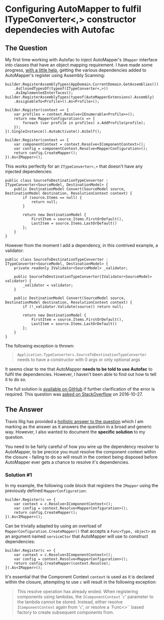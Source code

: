 # Configuring AutoMapper to fulfil ITypeConverter<,> constructor dependecies with Autofac

## The Question

My first time working with Autofac to inject AutoMapper's `IMapper` interface into classes that have an object mapping requirement.  I have made some progress, [with a little help][so-33980760], getting the various dependencies added to AutoMapper's register using Assembly Scanning:

<!-- language: lang-cs -->

    builder.RegisterAssemblyTypes(AppDomain.CurrentDomain.GetAssemblies())
        .AsClosedTypesOf(typeof(ITypeConverter<,>))
        .AsImplementedInterfaces();
    builder.RegisterAssemblyTypes(typeof(AutoMapperExtensions).Assembly)
        .AssignableTo<Profile>().As<Profile>();

    builder.Register(context => {
        var profiles = context.Resolve<IEnumerable<Profile>>();
        return new MapperConfiguration(x => {
            foreach (var profile in profiles) x.AddProfile(profile);
        });
    }).SingleInstance().AutoActivate().AsSelf();

    builder.Register(context => {
        var componentContext = context.Resolve<IComponentContext>();
        var config = componentContext.Resolve<MapperConfiguration>();
        return config.CreateMapper();
    }).As<IMapper>();

This works perfectly for an `ITypeConverter<,>` that doesn't have any injected dependencies:

<!-- language: lang-cs -->

    public class SourceToDestinationTypeConverter : ITypeConverter<SourceModel, DestinationModel> {
        public DestinationModel Convert(SourceModel source, DestinationModel destination, ResolutionContext context) {
            if (source.Items == null) {
                return null;
            }

            return new DestinationModel {
                FirstItem = source.Items.FirstOrDefault(),
                LastItem = source.Items.LastOrDefault()
            };
        }
    }

However from the moment I add a dependency, in this contrived example, a validator:

<!-- language: lang-cs -->

    public class SourceToDestinationTypeConverter : ITypeConverter<SourceModel, DestinationModel> {
        private readonly IValidator<SourceModel> _validator;

        public SourceToDestinationTypeConverter(IValidator<SourceModel> validator) {
            _validator = validator;
        }

        public DestinationModel Convert(SourceModel source, DestinationModel destination, ResolutionContext context) {
            if (!_validator.Validate(source)) return null;

            return new DestinationModel {
                FirstItem = source.Items.FirstOrDefault(),
                LastItem = source.Items.LastOrDefault()
            };
        }
    }

The following exception is thrown:

> `Application.TypeConverters.SourceToDestinationTypeConverter` needs to have a constructor with 0 args or only optional args

It seems clear to me that AutoMapper **needs to be told to use Autofac** to fulfil the dependencies. However, I haven't been able to find out how to tell it to do so.

The full solution is [available on GitHub][github-repo] if further clarification of the error is required.  This question was [asked on StackOverflow][so-40293597] on 2016-10-27.

## The Answer

Travis Illig has provided a [hollistic answer to the question][so-40306029] which I am marking as the answer as it answers the question in a broad and generic way.  However, I also wanted to document the **specific solution** to my question.

You need to be fairly careful of how you wire up the dependency resolver to AutoMapper, to be precice you must resolve the component context within the closure - failing to do so will result in the context being disposed before AutoMapper ever gets a chance to resolve it's dependencies.

### Solution #1

In my example, the following code block that registers the `IMapper` using the previously defined `MapperConfiguration`:

<!-- language: lang-cs -->

    builder.Register(c => {
        var context = c.Resolve<IComponentContext>();
        var config = context.Resolve<MapperConfiguration>();
        return config.CreateMapper();
    }).As<IMapper>();

Can be trivially adapted by using an overload of `MapperConfiguration.CreateMapper()` that accepts a `Func<Type, object>` as an argument named `serviceCtor` that AutoMapper will use to construct dependencies:

<!-- language: lang-cs -->

    builder.Register(c => {
        var context = c.Resolve<IComponentContext>();
        var config = context.Resolve<MapperConfiguration>();
        return config.CreateMapper(context.Resolve);
    }).As<IMapper>();

It's essential that the Component Context `context` is used as it is declared within the closure, attempting to use `c` will result in the following exception:

> This resolve operation has already ended. When registering components using lambdas, the `IComponentContext` '`c`' parameter to the lambda cannot be stored. Instead, either resolve `IComponentContext` again from '`c`', or resolve a `Func<>`` based factory to create subsequent components from.

  [github-repo]: https://github.com/RichardSlater/AutoMapperWithAutofac
  [so-33980760]: http://stackoverflow.com/questions/33980760/how-to-inject-automapper-with-autofac
  [so-40293597]: http://stackoverflow.com/questions/40293597/configuring-automapper-to-fulfil-itypeconverter-constructor-dependecies-with
  [so-40306029]: http://stackoverflow.com/a/40306029/74302
